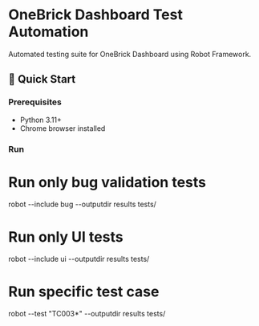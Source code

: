 # OneBrick Dashboard Test Automation

Automated testing suite for OneBrick Dashboard using Robot Framework.

## 🚀 Quick Start

### Prerequisites
- Python 3.11+
- Chrome browser installed

### Run
# Run only bug validation tests
robot --include bug --outputdir results tests/

# Run only UI tests  
robot --include ui --outputdir results tests/

# Run specific test case
robot --test "TC003*" --outputdir results tests/